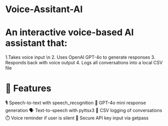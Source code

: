 # Voice-Assitant-AI

# An interactive voice-based AI assistant that:
1.Takes voice input \n
2. Uses OpenAI GPT-4o to generate responses
3. Responds back with voice output
4. Logs all conversations into a local CSV file

# 🚀 Features
🎙️ Speech-to-text with speech_recognition
💬 GPT-4o mini response generation
🗣️ Text-to-speech with pyttsx3
📝 CSV logging of conversations
⏱️ Voice reminder if user is silent
🔐 Secure API key input via getpass



